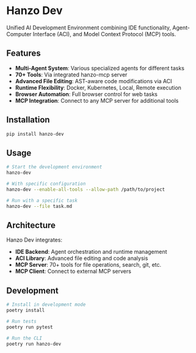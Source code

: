 # Hanzo Dev

Unified AI Development Environment combining IDE functionality, Agent-Computer Interface (ACI), and Model Context Protocol (MCP) tools.

## Features

- **Multi-Agent System**: Various specialized agents for different tasks
- **70+ Tools**: Via integrated hanzo-mcp server
- **Advanced File Editing**: AST-aware code modifications via ACI
- **Runtime Flexibility**: Docker, Kubernetes, Local, Remote execution
- **Browser Automation**: Full browser control for web tasks
- **MCP Integration**: Connect to any MCP server for additional tools

## Installation

```bash
pip install hanzo-dev
```

## Usage

```bash
# Start the development environment
hanzo-dev

# With specific configuration
hanzo-dev --enable-all-tools --allow-path /path/to/project

# Run with a specific task
hanzo-dev --file task.md
```

## Architecture

Hanzo Dev integrates:
- **IDE Backend**: Agent orchestration and runtime management
- **ACI Library**: Advanced file editing and code analysis
- **MCP Server**: 70+ tools for file operations, search, git, etc.
- **MCP Client**: Connect to external MCP servers

## Development

```bash
# Install in development mode
poetry install

# Run tests
poetry run pytest

# Run the CLI
poetry run hanzo-dev
```